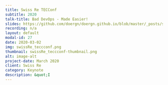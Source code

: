 ```yaml
---
title: Swiss Re TECConf
subtitle: 2020
talk-title: Bad DevOps - Made Easier!
slides: https://github.com/doergn/doergn.github.io/blob/master/_posts/slides/Bad_DevOps_SwissRe.pdf
recording: n/a
layout: default
modal-id: 27
date: 2020-03-02
img: swissRe_teccconf.png
thumbnail: swissRe_teccconf-thumbnail.png
alt: image-alt
project-date: March 2020
client: Swiss Re
category: Keynote
description: &quot;I
---
```

